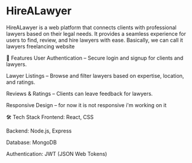 # HireALawyer
HireALawyer is a web platform that connects clients with professional lawyers based on their legal needs. It provides a seamless experience for users to find, review, and hire lawyers with ease. Basically, we can call it lawyers freelancing website

🚀 Features
User Authentication – Secure login and signup for clients and lawyers.

Lawyer Listings – Browse and filter lawyers based on expertise, location, and ratings.


Reviews & Ratings – Clients can leave feedback for lawyers.

Responsive Design – for now it is not responsive i'm working on it 

🛠️ Tech Stack
Frontend: React, CSS

Backend: Node.js, Express

Database: MongoDB

Authentication: JWT (JSON Web Tokens)


